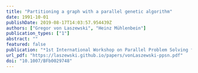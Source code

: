 ```yaml
---
title: "Partitioning a graph with a parallel genetic algorithm"
date: 1991-10-01
publishDate: 2019-08-17T14:03:57.954439Z
authors: ["Gregor von Laszewski", "Heinz Mühlenbein"]
publication_types: ["1"]
abstract: ""
featured: false
publication: "*1st International Workshop on Parallel Problem Solving from Nature*"
url_pdf: "https://laszewski.github.io/papers/vonLaszewski-ppsn.pdf"
doi: "10.1007/BFb0029748"
---
```


